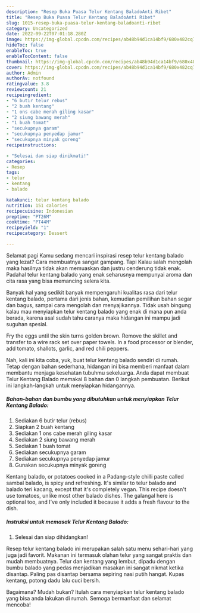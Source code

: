 ```yaml
---
description: "Resep Buka Puasa Telur Kentang BaladoAnti Ribet"
title: "Resep Buka Puasa Telur Kentang BaladoAnti Ribet"
slug: 1015-resep-buka-puasa-telur-kentang-baladoanti-ribet
category: Uncategorized
date: 2022-09-22T07:01:18.280Z
image: https://img-global.cpcdn.com/recipes/ab48b94d1ca14bf9/680x482cq70/telur-kentang-balado-foto-resep-utama.jpg
hideToc: false
enableToc: true
enableTocContent: false
thumbnail: https://img-global.cpcdn.com/recipes/ab48b94d1ca14bf9/680x482cq70/telur-kentang-balado-foto-resep-utama.jpg
cover: https://img-global.cpcdn.com/recipes/ab48b94d1ca14bf9/680x482cq70/telur-kentang-balado-foto-resep-utama.jpg
author: Admin
authorAv: notfound
ratingvalue: 3.8
reviewcount: 21
recipeingredient:
- "6 butir telur rebus"
- "2 buah kentang"
- "1 ons cabe merah giling kasar"
- "2 siung bawang merah"
- "1 buah tomat"
- "secukupnya garam"
- "secukupnya penyedap jamur"
- "secukupnya minyak goreng"
recipeinstructions:

- "Selesai dan siap dinikmati!"
categories:
- Resep
tags:
- telur
- kentang
- balado

katakunci: telur kentang balado 
nutrition: 151 calories
recipecuisine: Indonesian
preptime: "PT26M"
cooktime: "PT44M"
recipeyield: "1"
recipecategory: Dessert

---
```



Selamat pagi Kamu sedang mencari inspirasi resep telur kentang balado yang lezat? Cara membuatnya sangat gampang. Tapi Kalau salah mengolah maka hasilnya tidak akan memuaskan dan justru cenderung tidak enak. Padahal telur kentang balado yang enak seharusnya mempunyai aroma dan cita rasa yang bisa memancing selera kita.


Banyak hal yang sedikit banyak mempengaruhi kualitas rasa dari telur kentang balado, pertama dari jenis bahan, kemudian pemilihan bahan segar dan bagus, sampai cara mengolah dan menyajikannya. Tidak usah bingung kalau mau menyiapkan telur kentang balado yang enak di mana pun anda berada, karena asal sudah tahu caranya maka hidangan ini mampu jadi suguhan spesial.

Fry the eggs until the skin turns golden brown. Remove the skillet and transfer to a wire rack set over paper towels. In a food processor or blender, add tomato, shallots, garlic, and red chili peppers.


Nah, kali ini kita coba, yuk, buat telur kentang balado sendiri di rumah. Tetap dengan bahan sederhana, hidangan ini bisa memberi manfaat dalam membantu menjaga kesehatan tubuhmu sekeluarga. Anda dapat membuat Telur Kentang Balado memakai 8 bahan dan 0 langkah pembuatan. Berikut ini langkah-langkah untuk menyiapkan hidangannya.

<!--inarticleads1-->

##### Bahan-bahan dan bumbu yang dibutuhkan untuk menyiapkan Telur Kentang Balado:

1. Sediakan 6 butir telur (rebus)
1. Siapkan 2 buah kentang
1. Sediakan 1 ons cabe merah giling kasar
1. Sediakan 2 siung bawang merah
1. Sediakan 1 buah tomat
1. Sediakan secukupnya garam
1. Sediakan secukupnya penyedap jamur
1. Gunakan secukupnya minyak goreng


Kentang balado, or potatoes cooked in a Padang-style chilli paste called sambal balado, is spicy and refreshing. It&#39;s similar to telur balado and balado teri kacang, except that it&#39;s completely vegan. This recipe doesn&#39;t use tomatoes, unlike most other balado dishes. The galangal here is optional too, and I&#39;ve only included it because it adds a fresh flavour to the dish. 

<!--inarticleads2-->

##### Instruksi untuk memasak Telur Kentang Balado:


1. Selesai dan siap dihidangkan!

Resep telur kentang balado ini merupakan salah satu menu sehari-hari yang juga jadi favorit. Makanan ini termasuk olahan telur yang sangat praktis dan mudah membuatnya. Telur dan kentang yang lembut, dipadu dengan bumbu balado yang pedas menjadikan masakan ini sangat nikmat ketika disantap. Paling pas disantap bersama sepiring nasi putih hangat. Kupas kentang, potong dadu lalu cuci bersih. 

Bagaimana? Mudah bukan? Itulah cara menyiapkan telur kentang balado yang bisa anda lakukan di rumah. Semoga bermanfaat dan selamat mencoba!
